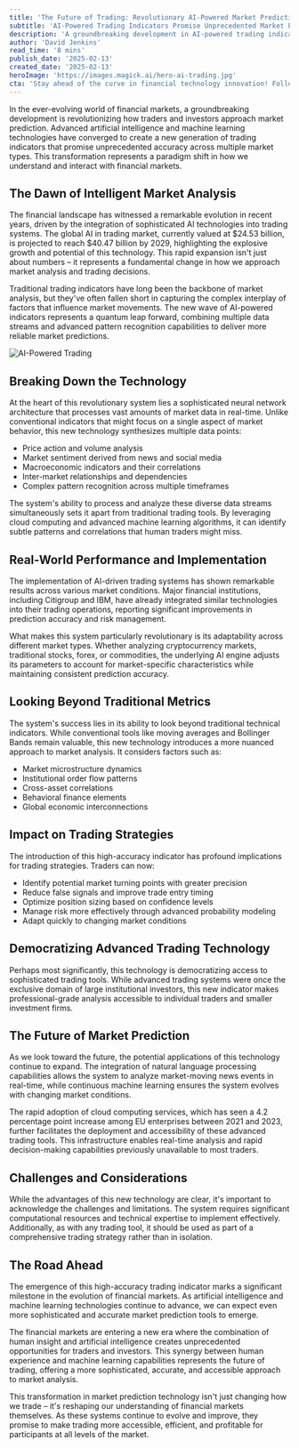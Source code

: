 ```yaml
---
title: 'The Future of Trading: Revolutionary AI-Powered Market Prediction System Reshapes Investment Landscape'
subtitle: 'AI-Powered Trading Indicators Promise Unprecedented Market Prediction Accuracy'
description: 'A groundbreaking development in AI-powered trading indicators is revolutionizing market prediction capabilities. This new system combines advanced neural networks, real-time data processing, and sophisticated pattern recognition to deliver unprecedented accuracy across multiple market types. The technology democratizes access to professional-grade trading tools while promising to reshape the investment landscape.'
author: 'David Jenkins'
read_time: '8 mins'
publish_date: '2025-02-13'
created_date: '2025-02-13'
heroImage: 'https://images.magick.ai/hero-ai-trading.jpg'
cta: 'Stay ahead of the curve in financial technology innovation! Follow us on LinkedIn for daily insights into AI-powered trading and market prediction developments.'
---
```


In the ever-evolving world of financial markets, a groundbreaking development is revolutionizing how traders and investors approach market prediction. Advanced artificial intelligence and machine learning technologies have converged to create a new generation of trading indicators that promise unprecedented accuracy across multiple market types. This transformation represents a paradigm shift in how we understand and interact with financial markets.

## The Dawn of Intelligent Market Analysis

The financial landscape has witnessed a remarkable evolution in recent years, driven by the integration of sophisticated AI technologies into trading systems. The global AI in trading market, currently valued at $24.53 billion, is projected to reach $40.47 billion by 2029, highlighting the explosive growth and potential of this technology. This rapid expansion isn't just about numbers – it represents a fundamental change in how we approach market analysis and trading decisions.

Traditional trading indicators have long been the backbone of market analysis, but they've often fallen short in capturing the complex interplay of factors that influence market movements. The new wave of AI-powered indicators represents a quantum leap forward, combining multiple data streams and advanced pattern recognition capabilities to deliver more reliable market predictions.

![AI-Powered Trading](https://images.magick.ai/hero-ai-trading.jpg)

## Breaking Down the Technology

At the heart of this revolutionary system lies a sophisticated neural network architecture that processes vast amounts of market data in real-time. Unlike conventional indicators that might focus on a single aspect of market behavior, this new technology synthesizes multiple data points:

- Price action and volume analysis
- Market sentiment derived from news and social media
- Macroeconomic indicators and their correlations
- Inter-market relationships and dependencies
- Complex pattern recognition across multiple timeframes

The system's ability to process and analyze these diverse data streams simultaneously sets it apart from traditional trading tools. By leveraging cloud computing and advanced machine learning algorithms, it can identify subtle patterns and correlations that human traders might miss.

## Real-World Performance and Implementation

The implementation of AI-driven trading systems has shown remarkable results across various market conditions. Major financial institutions, including Citigroup and IBM, have already integrated similar technologies into their trading operations, reporting significant improvements in prediction accuracy and risk management.

What makes this system particularly revolutionary is its adaptability across different market types. Whether analyzing cryptocurrency markets, traditional stocks, forex, or commodities, the underlying AI engine adjusts its parameters to account for market-specific characteristics while maintaining consistent prediction accuracy.

## Looking Beyond Traditional Metrics

The system's success lies in its ability to look beyond traditional technical indicators. While conventional tools like moving averages and Bollinger Bands remain valuable, this new technology introduces a more nuanced approach to market analysis. It considers factors such as:

- Market microstructure dynamics
- Institutional order flow patterns
- Cross-asset correlations
- Behavioral finance elements
- Global economic interconnections

## Impact on Trading Strategies

The introduction of this high-accuracy indicator has profound implications for trading strategies. Traders can now:

- Identify potential market turning points with greater precision
- Reduce false signals and improve trade entry timing
- Optimize position sizing based on confidence levels
- Manage risk more effectively through advanced probability modeling
- Adapt quickly to changing market conditions

## Democratizing Advanced Trading Technology

Perhaps most significantly, this technology is democratizing access to sophisticated trading tools. While advanced trading systems were once the exclusive domain of large institutional investors, this new indicator makes professional-grade analysis accessible to individual traders and smaller investment firms.

## The Future of Market Prediction

As we look toward the future, the potential applications of this technology continue to expand. The integration of natural language processing capabilities allows the system to analyze market-moving news events in real-time, while continuous machine learning ensures the system evolves with changing market conditions.

The rapid adoption of cloud computing services, which has seen a 4.2 percentage point increase among EU enterprises between 2021 and 2023, further facilitates the deployment and accessibility of these advanced trading tools. This infrastructure enables real-time analysis and rapid decision-making capabilities previously unavailable to most traders.

## Challenges and Considerations

While the advantages of this new technology are clear, it's important to acknowledge the challenges and limitations. The system requires significant computational resources and technical expertise to implement effectively. Additionally, as with any trading tool, it should be used as part of a comprehensive trading strategy rather than in isolation.

## The Road Ahead

The emergence of this high-accuracy trading indicator marks a significant milestone in the evolution of financial markets. As artificial intelligence and machine learning technologies continue to advance, we can expect even more sophisticated and accurate market prediction tools to emerge.

The financial markets are entering a new era where the combination of human insight and artificial intelligence creates unprecedented opportunities for traders and investors. This synergy between human experience and machine learning capabilities represents the future of trading, offering a more sophisticated, accurate, and accessible approach to market analysis.

This transformation in market prediction technology isn't just changing how we trade – it's reshaping our understanding of financial markets themselves. As these systems continue to evolve and improve, they promise to make trading more accessible, efficient, and profitable for participants at all levels of the market.